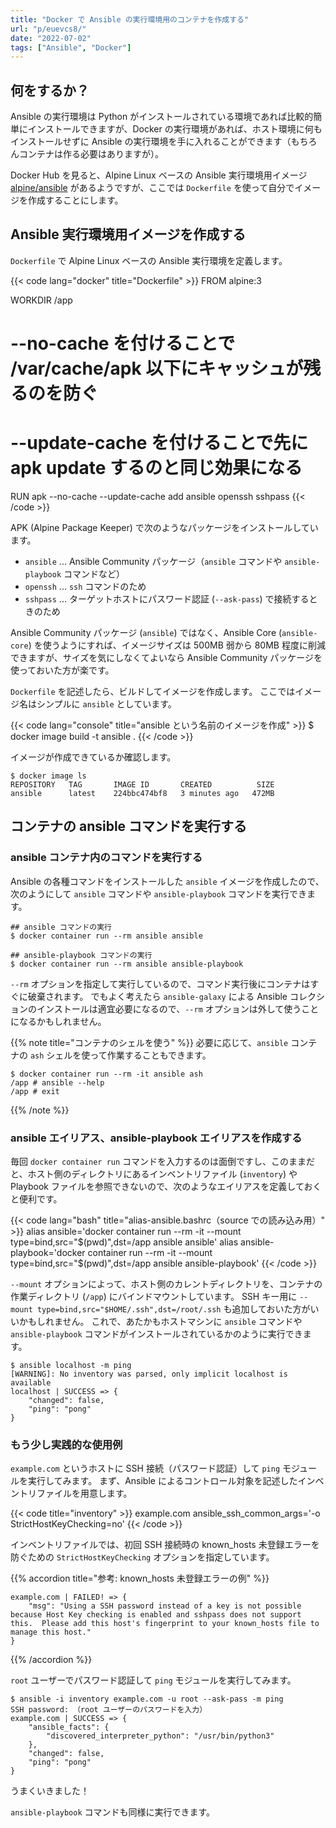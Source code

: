 ```yaml
---
title: "Docker で Ansible の実行環境用のコンテナを作成する"
url: "p/euevcs8/"
date: "2022-07-02"
tags: ["Ansible", "Docker"]
---
```


何をするか？
----

Ansible の実行環境は Python がインストールされている環境であれば比較的簡単にインストールできますが、Docker の実行環境があれば、ホスト環境に何もインストールせずに Ansible の実行環境を手に入れることができます（もちろんコンテナは作る必要はありますが）。

Docker Hub を見ると、Alpine Linux ベースの Ansible 実行環境用イメージ [alpine/ansible](https://hub.docker.com/r/alpine/ansible) があるようですが、ここでは `Dockerfile` を使って自分でイメージを作成することにします。


Ansible 実行環境用イメージを作成する
----

`Dockerfile` で Alpine Linux ベースの Ansible 実行環境を定義します。

{{< code lang="docker" title="Dockerfile" >}}
FROM alpine:3

WORKDIR /app

# --no-cache を付けることで /var/cache/apk 以下にキャッシュが残るのを防ぐ
# --update-cache を付けることで先に apk update するのと同じ効果になる
RUN apk --no-cache --update-cache add ansible openssh sshpass
{{< /code >}}

APK (Alpine Package Keeper) で次のようなパッケージをインストールしています。

- `ansible` ... Ansible Community パッケージ（`ansible` コマンドや `ansible-playbook` コマンドなど）
- `openssh` ... `ssh` コマンドのため
- `sshpass` ... ターゲットホストにパスワード認証 (`--ask-pass`) で接続するときのため

Ansible Community パッケージ (`ansible`) ではなく、Ansible Core (`ansible-core`) を使うようにすれば、イメージサイズは 500MB 弱から 80MB 程度に削減できますが、サイズを気にしなくてよいなら Ansible Community パッケージを使っておいた方が楽です。

`Dockerfile` を記述したら、ビルドしてイメージを作成します。
ここではイメージ名はシンプルに `ansible` としています。

{{< code lang="console" title="ansible という名前のイメージを作成" >}}
$ docker image build -t ansible .
{{< /code >}}

イメージが作成できているか確認します。

```console
$ docker image ls
REPOSITORY   TAG       IMAGE ID       CREATED          SIZE
ansible      latest    224bbc474bf8   3 minutes ago   472MB
```


コンテナの ansible コマンドを実行する
----

### ansible コンテナ内のコマンドを実行する

Ansible の各種コマンドをインストールした `ansible` イメージを作成したので、次のようにして `ansible` コマンドや `ansible-playbook` コマンドを実行できます。

```console
## ansible コマンドの実行
$ docker container run --rm ansible ansible

## ansible-playbook コマンドの実行
$ docker container run --rm ansible ansible-playbook
```

`--rm` オプションを指定して実行しているので、コマンド実行後にコンテナはすぐに破棄されます。
でもよく考えたら `ansible-galaxy` による Ansible コレクションのインストールは適宜必要になるので、`--rm` オプションは外して使うことになるかもしれません。

{{% note title="コンテナのシェルを使う" %}}
必要に応じて、`ansible` コンテナの `ash` シェルを使って作業することもできます。

```console
$ docker container run --rm -it ansible ash
/app # ansible --help
/app # exit
```
{{% /note %}}

### ansible エイリアス、ansible-playbook エイリアスを作成する

毎回 `docker container run` コマンドを入力するのは面倒ですし、このままだと、ホスト側のディレクトリにあるインベントリファイル (`inventory`) や Playbook ファイルを参照できないので、次のようなエイリアスを定義しておくと便利です。

{{< code lang="bash" title="alias-ansible.bashrc（source での読み込み用）" >}}
alias ansible='docker container run --rm -it --mount type=bind,src="$(pwd)",dst=/app ansible ansible'
alias ansible-playbook='docker container run --rm -it --mount type=bind,src="$(pwd)",dst=/app ansible ansible-playbook'
{{< /code >}}

`--mount` オプションによって、ホスト側のカレントディレクトリを、コンテナの作業ディレクトリ (`/app`) にバインドマウントしています。
SSH キー用に `--mount type=bind,src="$HOME/.ssh",dst=/root/.ssh` も追加しておいた方がいいかもしれません。
これで、あたかもホストマシンに `ansible` コマンドや `ansible-playbook` コマンドがインストールされているかのように実行できます。

```console
$ ansible localhost -m ping
[WARNING]: No inventory was parsed, only implicit localhost is available
localhost | SUCCESS => {
    "changed": false,
    "ping": "pong"
}
```

### もう少し実践的な使用例

`example.com` というホストに SSH 接続（パスワード認証）して `ping` モジュールを実行してみます。
まず、Ansible によるコントロール対象を記述したインベントリファイルを用意します。

{{< code title="inventory" >}}
example.com  ansible_ssh_common_args='-o StrictHostKeyChecking=no'
{{< /code >}}

インベントリファイルでは、初回 SSH 接続時の known_hosts 未登録エラーを防ぐための `StrictHostKeyChecking` オプションを指定しています。

{{% accordion title="参考: known_hosts 未登録エラーの例" %}}
```
example.com | FAILED! => {
    "msg": "Using a SSH password instead of a key is not possible because Host Key checking is enabled and sshpass does not support this.  Please add this host's fingerprint to your known_hosts file to manage this host."
}
```
{{% /accordion %}}

`root` ユーザーでパスワード認証して `ping` モジュールを実行してみます。

```console
$ ansible -i inventory example.com -u root --ask-pass -m ping
SSH password: （root ユーザーのパスワードを入力）
example.com | SUCCESS => {
    "ansible_facts": {
        "discovered_interpreter_python": "/usr/bin/python3"
    },
    "changed": false,
    "ping": "pong"
}
```

うまくいきました！

`ansible-playbook` コマンドも同様に実行できます。

